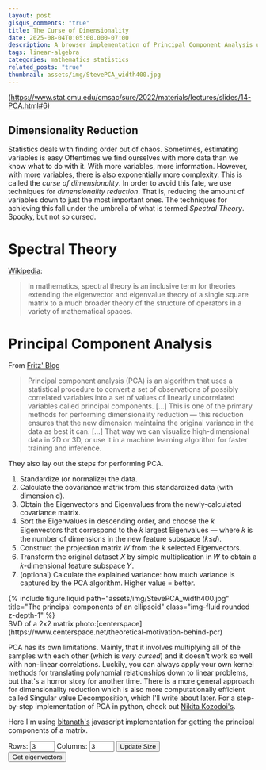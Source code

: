 ```yaml
---
layout: post
gisqus_comments: "true"
title: The Curse of Dimensionality
date: 2025-08-04T0:05:00.000-07:00
description: A browser implementation of Principal Component Analysis using pca-js
tags: linear-algebra
categories: mathematics statistics
related_posts: "true"
thumbnail: assets/img/StevePCA_width400.jpg
---
```


(https://www.stat.cmu.edu/cmsac/sure/2022/materials/lectures/slides/14-PCA.html#6)

## Dimensionality Reduction

Statistics deals with finding order out of chaos. Sometimes, estimating variables is easy
Oftentimes we find ourselves with more data than we know what to do with it. With more variables, more information. However, with more variables, there is also exponentially more complexity. This is called the _curse of dimensionality_. In order to avoid this fate, we use techniques for _dimensionality reduction_. That is, reducing the amount of variables down to just the most important ones. The techniques for achieving this fall under the umbrella of what is termed _Spectral Theory_. Spooky, but not so cursed.

# Spectral Theory

[Wikipedia](https://en.wikipedia.org/wiki/Spectral_theory):

> In mathematics, spectral theory is an inclusive term for theories extending the eigenvector and eigenvalue theory of a single square matrix to a much broader theory of the structure of operators in a variety of mathematical spaces.

# Principal Component Analysis

From [Fritz' Blog](https://fritz.ai/demystifying-principal-component-analysis-handling-the-curse-of-dimensionality/)

> Principal component analysis (PCA) is an algorithm that uses a statistical procedure to convert a set of observations of possibly correlated variables into a set of values of linearly uncorrelated variables called principal components. \[...\] This is one of the primary methods for performing dimensionality reduction — this reduction ensures that the new dimension maintains the original variance in the data as best it can. \[...\] That way we can visualize high-dimensional data in 2D or 3D, or use it in a machine learning algorithm for faster training and inference.

They also lay out the steps for performing PCA.

1. Standardize (or normalize) the data.
2. Calculate the covariance matrix from this standardized data (with dimension d).
3. Obtain the Eigenvectors and Eigenvalues from the newly-calculated covariance matrix.
4. Sort the Eigenvalues in descending order, and choose the 𝑘 Eigenvectors that correspond to the 𝑘 largest Eigenvalues — where 𝑘 is the number of dimensions in the new feature subspace (𝑘≤𝑑).
5. Construct the projection matrix 𝑊 from the 𝑘 selected Eigenvectors.
6. Transform the original dataset 𝑋 by simple multiplication in 𝑊 to obtain a 𝑘-dimensional feature subspace 𝑌.
7. (optional) Calculate the explained variance: how much variance is captured by the PCA algorithm. Higher value = better.

<div class="row mt-3 mt-md-0 rounded mx-auto d-block">
  {% include figure.liquid path="assets/img/StevePCA_width400.jpg" title="The principal components of an ellipsoid" class="img-fluid rounded z-depth-1" %}
</div>
<div class="caption">
  SVD of a 2x2 matrix photo:[centerspace](https://www.centerspace.net/theoretical-motivation-behind-pcr)
</div>


PCA has its own limitations. Mainly, that it involves multiplying all of the samples with each other (which is _very cursed_) and it doesn't work so well with non-linear correlations. Luckily, you can always apply your own kernel methods for translating polynomial relationships down to linear problems, but that's a horror story for another time.
There is a more general approach for dimensionality reduction which is also more computationally efficient called Singular value Decomposition, which I'll write about later.
For a step-by-step implementation of PCA in python, check out [Nikita Kozodoi's](https://kozodoi.me/blog/20230326/pca-from-scratch).

Here I'm using [bitanath's](https://github.com/bitanath/pca) javascript implementation for getting the principal components of a matrix.
<div class= "row">
  <div class ="left-column col-sm">
    <label for="matrix-rows">Rows:</label>
    <input type="number" id="matrix-rows" min="1" value="3" style="width: 50px;">
    <label for="matrix-cols">Columns:</label>
    <input type="number" id="matrix-cols" min="1" value="3" style="width: 50px;">
    <button id="matrix-submit">Update Size</button>
    <div id="matrix-container"></div>
    <button id="solve-matrix">Get eigenvectors</button>
  </div>

  <div class = "right-column col-sm">
    <div class="row">
      <div id="eigenvectors">
      <div id="eigenvalues">
    </div>
  </div>
</div>

<script
    defer
    src="{{ site.third_party_libraries.pca-js.url.js }}"
    integrity="{{ site.third_party_libraries.pca-js.integrity.js }}"
    crossorigin="anonymous">
    </script>

<script src="{{ '/assets/js/math/pca-example-simple.js' | relative_url | bust_file_cache }}" type="module" ></script>
